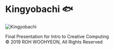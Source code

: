 # Kingyobachi 🐟

![Kingyobachi](https://user-images.githubusercontent.com/19285811/71077672-6f1c9800-21ba-11ea-9f37-9e681c0dcdb2.png)

Final Presentation for Intro to Creative Computing  
© 2019 ROH WOOHYEON, All Rights Reserved
